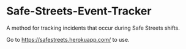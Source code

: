 # Safe-Streets-Event-Tracker
A method for tracking incidents that occur during Safe Streets shifts. 

Go to https://safestreets.herokuapp.com/ to use.
